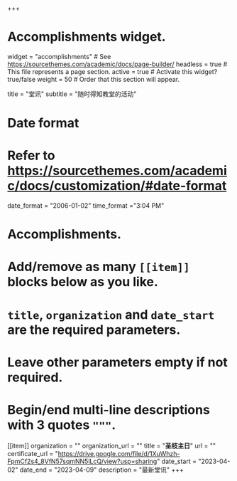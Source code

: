 +++
# Accomplishments widget.
widget = "accomplishments"  # See https://sourcethemes.com/academic/docs/page-builder/
headless = true  # This file represents a page section.
active = true  # Activate this widget? true/false
weight = 50  # Order that this section will appear.

title = "堂讯"
subtitle = "随时得知教堂的活动"

# Date format
#   Refer to https://sourcethemes.com/academic/docs/customization/#date-format
date_format = "2006-01-02"
time_format ="3:04 PM"

# Accomplishments.
#   Add/remove as many `[[item]]` blocks below as you like.
#   `title`, `organization` and `date_start` are the required parameters.
#   Leave other parameters empty if not required.
#   Begin/end multi-line descriptions with 3 quotes `"""`.

[[item]]
  organization = ""
  organization_url = ""
  title = "**圣枝主日**"
  url = ""
  certificate_url = "https://drive.google.com/file/d/1XuWhzh-FpmCf2s4_8VfN57sqmNN5lLcQ/view?usp=sharing"
  date_start = "2023-04-02"
  date_end = "2023-04-09"
  description = "最新堂讯"
+++
